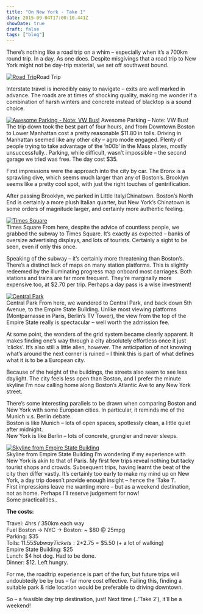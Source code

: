 ```yaml
---
title: "On New York - Take 1"
date: 2015-09-04T17:00:10.441Z
showDate: true
draft: false
tags: ["blog"]
---
```



There’s nothing like a road trip on a whim – especially when it’s a 700km round trip. In a day. As one does. Despite misgivings that a road trip to New York might not be day-trip material, we set off southwest bound.

<span class="wp-caption alignright" id="attachment_367" style="width: 160px">[![Road Trip](http://res.cloudinary.com/cianclarke/image/upload/v1382804101/photo-1_ak3y1v.jpg)](http://res.cloudinary.com/cianclarke/image/upload/v1382804101/photo-1_ak3y1v.jpg)Road Trip
</span>

Interstate travel is incredibly easy to navigate – exits are well marked in advance. The roads are at times of shocking quality, making me wonder if a combination of harsh winters and concrete instead of blacktop is a sound choice.

<span class="wp-caption alignleft" id="attachment_366" style="width: 160px">[![Awesome Parking - Note: VW Bus!](http://res.cloudinary.com/cianclarke/image/upload/v1382804102/IMG_71471_raftnr.jpg)](http://res.cloudinary.com/cianclarke/image/upload/v1382804102/IMG_71471_raftnr.jpg)
Awesome Parking – Note: VW Bus!
</span>
The trip down took the best part of four hours, and from Downtown Boston to Lower Manhattan cost a pretty reasonable $11.80 in tolls. Driving in Manhattan seemed like any other city – agro mode engaged. Plenty of people trying to take advantage of the ‘n00b’ in the Mass plates, mostly unsuccessfully.. Parking, while difficult, wasn’t impossible – the second garage we tried was free. The day cost $35.

First impressions were the approach into the city by car. The Bronx is a sprawling dive, which seems much larger than any of Boston’s. Brooklyn seems like a pretty cool spot, with just the right touches of gentrification.

After passing Brooklyn, we parked in Little Italy/Chinatown. Boston’s North End is certainly a more plush Italian quarter, but New York’s Chinatown is some orders of magnitude larger, and certainly more authentic feeling.

<span class="wp-caption alignright" id="attachment_368" style="width: 160px">[![Times Square](http://res.cloudinary.com/cianclarke/image/upload/c_crop,h_800,w_800,x_0,y_0/h_150,w_150/v1382804099/photo-2_qbyacs.jpg)](http://res.cloudinary.com/cianclarke/image/upload/v1382804099/photo-2_qbyacs.jpg)  
Times Square
</span>
From here, despite the advice of countless people, we grabbed the subway to Times Square. It’s exactly as expected – banks of oversize advertising displays, and lots of tourists. Certainly a sight to be seen, even if only this once.

Speaking of the subway – it’s certainly more threatening than Boston’s. There’s a distinct lack of maps on many station platforms. This is slightly redeemed by the illuminating progress map onboard most carriages. Both stations and trains are far more frequent. They’re marginally more expensive too, at $2.70 per trip. Perhaps a day pass is a wise investment!

<span class="wp-caption alignleft" id="attachment_364" style="width: 160px">[![Central Park](http://res.cloudinary.com/cianclarke/image/upload/c_crop,h_533,w_533,x_133,y_0/h_150,w_150/v1382804105/IMG_7111_abnhri.jpg)](http://res.cloudinary.com/cianclarke/image/upload/v1382804105/IMG_7111_abnhri.jpg)  
Central Park
</span>
From here, we wandered to Central Park, and back down 5th Avenue, to the Empire State Building. Unlike most viewing platforms (Montparnasse in Paris, Berlin’s TV Tower), the view from the top of the Empire State really is spectacular – well worth the admission fee.

At some point, the wonders of the grid system became clearly apparent. It makes finding one’s way through a city absolutely effortless once it just ‘clicks’. It’s also still a little alien, however. The anticipation of not knowing what’s around the next corner is ruined – I think this is part of what defines what it is to be a European city.

Because of the height of the buildings, the streets also seem to see less daylight. The city feels less open than Boston, and I prefer the minute skyline I’m now calling home along Boston’s Atlantic Ave to any New York street.

There’s some interesting parallels to be drawn when comparing Boston and New York with some European cities. In particular, it reminds me of the Munich v.s. Berlin debate.  
 Boston is like Munich – lots of open spaces, spotlessly clean, a little quiet after midnight.  
 New York is like Berlin – lots of concrete, grungier and never sleeps.

<span class="wp-caption alignright" id="attachment_365" style="width: 160px">[![Skyline from Empire State Building](http://res.cloudinary.com/cianclarke/image/upload/c_crop,h_533,w_533,x_133,y_0/h_150,w_150/v1382804103/IMG_7122_yf3rrm.jpg)](http://res.cloudinary.com/cianclarke/image/upload/v1382804103/IMG_7122_yf3rrm.jpg)  
Skyline from Empire State Building
</span>
I’m wondering if my experience with New York is akin to that of Paris. My first few trips reveal nothing but tacky tourist shops and crowds. Subsequent trips, having learnt the beat of the city then differ vastly. It’s certainly too early to make my mind up on New York, a day trip doesn’t provide enough insight – hence the ‘Take 1′.  
 First impressions leave me wanting more – but as a weekend destination, not as home. Perhaps I’ll reserve judgement for now!  
 Some practicalities..

**The costs:**

Travel: 4hrs / 350km each way  
 Fuel Boston -> NYC -> Boston: ~ $80 @ 25mpg  
 Parking: $35  
 Tolls: $11.55  
 Subway Tickets: 2*$2.75 = $5.50 (+ a lot of walking)  
 Empire State Building: $25  
 Lunch: $4 hot dog. Had to be done.  
 Dinner: $12. Left hungry.

For me, the roadtrip experience is part of the fun, but future trips will undoubtedly be by bus – far more cost effective. Failing this, finding a suitable park & ride location would be preferable to driving downtown.

So – a feasible day trip destination, just! Next time (..’Take 2′), it’ll be a weekend!



